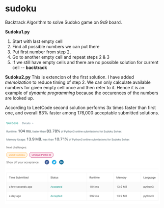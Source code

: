 # sudoku
Backtrack Algorithm to solve Sudoko game on 9x9 board. 

**Sudoku1.py** 
  1. Start with last empty cell 
  2. Find all possible numbers we can put there
  3. Put first number from step 2.
  4. Go to another empty cell and repeat steps 2 & 3
  5. If we still have empty cells and there are no possible solution for current cell -- **backtrack**


**Sudoku2.py** 
This is extencion of the first solution. I have added *memoization* to reduce timing of step 2. We can only calculate available numbers for given empty cell once and then refer to it. Hence it is an example of *dynamic programming* because the occurences of the numbers are looked up.

According to LeetCode second solution performs 3x times faster than first one, and overall 83% faster among 176,000 acceptable submitted solutions.

![Image of Yaktocat](https://github.com/protyagov/sudoku/blob/master/leetcode.png)
